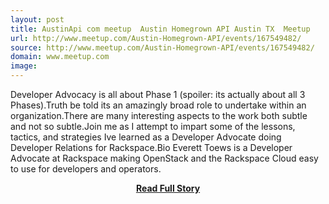 ```yaml
---
layout: post
title: AustinApi com meetup  Austin Homegrown API Austin TX  Meetup
url: http://www.meetup.com/Austin-Homegrown-API/events/167549482/
source: http://www.meetup.com/Austin-Homegrown-API/events/167549482/
domain: www.meetup.com
image: 
---
```


<p>Developer Advocacy is all about Phase 1 (spoiler: its actually about all 3 Phases).Truth be told its an amazingly broad role to undertake within an organization.There are many interesting aspects to the work both subtle and not so subtle.Join me as I attempt to impart some of the lessons, tactics, and strategies Ive learned as a Developer Advocate doing Developer Relations for Rackspace.Bio Everett Toews is a Developer Advocate at Rackspace making OpenStack and the Rackspace Cloud easy to use for developers and operators.</p>
<center><p><a href="http://www.meetup.com/Austin-Homegrown-API/events/167549482/" style='padding:25px; font-sze:18px; font-weight: bold;'>Read Full Story</a></p></center>
